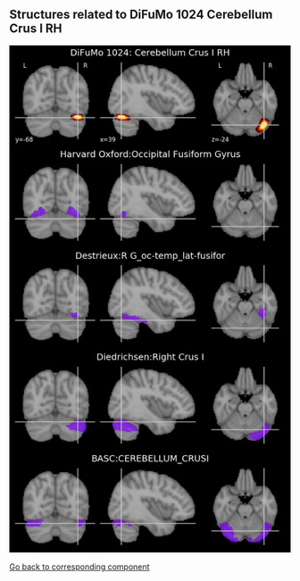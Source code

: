


## Structures related to DiFuMo 1024 Cerebellum Crus I RH

![881](881.jpg "Structures related to DiFuMo 1024 Cerebellum Crus I RH")

[Go back to corresponding component](https://parietal-inria.github.io/DiFuMo/1024/html/881.html)